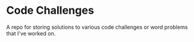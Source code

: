 # Code Challenges

A repo for storing solutions to various code challenges or word problems that I've worked on.
